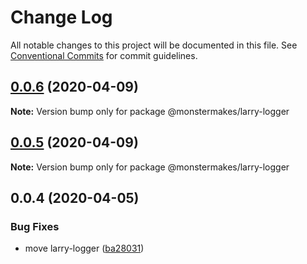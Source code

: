 # Change Log

All notable changes to this project will be documented in this file.
See [Conventional Commits](https://conventionalcommits.org) for commit guidelines.

## [0.0.6](https://github.com/monstermakes/larry-logger/compare/@monstermakes/larry-logger@0.0.5...@monstermakes/larry-logger@0.0.6) (2020-04-09)

**Note:** Version bump only for package @monstermakes/larry-logger





## [0.0.5](https://github.com/monstermakes/larry-logger/compare/@monstermakes/larry-logger@0.0.4...@monstermakes/larry-logger@0.0.5) (2020-04-09)

**Note:** Version bump only for package @monstermakes/larry-logger





## 0.0.4 (2020-04-05)


### Bug Fixes

* move larry-logger ([ba28031](https://github.com/monstermakes/larry-logger/commit/ba28031937b2ee53c8951812694c2585bd081251))
